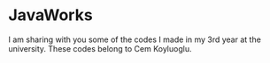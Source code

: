 # JavaWorks
I am sharing with you some of the codes I made in my 3rd year at the university. These codes belong to Cem Koyluoglu.
